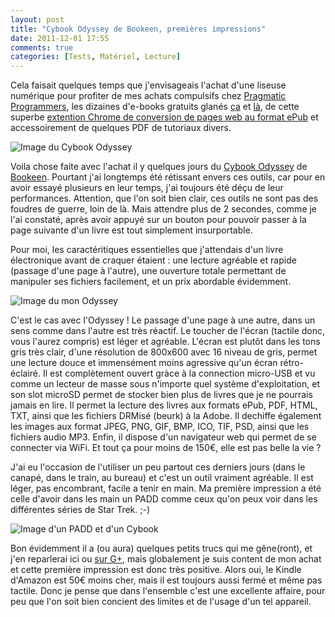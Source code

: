 ```yaml
---
layout: post
title: "Cybook Odyssey de Bookeen, premières impressions"
date: 2011-12-01 17:55
comments: true
categories: [Tests, Matériel, Lecture]
---
```

Cela faisait quelques temps que j'envisageais l'achat d'une liseuse numérique pour profiter de mes
achats compulsifs chez [Pragmatic Programmers](http://pragprog.com), les dizaines d'e-books gratuits glanés [ça](http://www.numilog.com/Pages/Livres/EbookGratuit.aspx) et [là](https://www.bookeenstore.com/fr/free), de cette superbe [extention Chrome de conversion de pages web au format ePub](http://onneditpas.bbxdesign.com/3280-quick-and-dirty) et accessoirement de quelques PDF de tutoriaux divers.

![Image du Cybook Odyssey](http://www.bookeen.com/images/odyssey/feature_7.jpg)
<!--more-->
Voila chose faite avec l'achat il y quelques jours du [Cybook Odyssey](http://bookeen.com/fr/cybook/odyssey) de [Bookeen](http://bookeen.com). Pourtant j'ai longtemps été rétissant envers ces outils, car pour en avoir essayé plusieurs en leur temps, j'ai toujours été déçu de leur performances. Attention, que l'on soit bien clair, ces outils ne sont pas des foudres de guerre, loin de là. Mais attendre plus de 2 secondes, comme je l'ai constaté, après avoir appuyé sur un bouton pour pouvoir passer à la page suivante d'un livre est tout simplement insurportable.

Pour moi, les caractéritiques essentielles que j'attendais d'un livre électronique avant de craquer étaient :
une lecture agréable et rapide (passage d'une page à l'autre), une ouverture totale permettant de
manipuler ses fichiers facilement, et un prix abordable évidemment.

![Image du mon
Odyssey](https://lh6.googleusercontent.com/-yxpj-M1KWSc/TtimvF5p4nI/AAAAAAAABGA/tqaG58rhav4/s576/cybook_odyssey.jpg)

C'est le cas avec l'Odyssey ! Le passage d'une page à une autre, dans un sens comme dans l'autre est très réactif. Le toucher de l'écran (tactile donc, vous l'aurez compris) est léger et agréable. L'écran est plutôt dans les tons gris très clair, d'une résolution de 800x600 avec 16 niveau de gris, permet une lecture douce et immensément moins agressive qu'un écran rétro-éclairé. Il est complètement ouvert gràce à la connection micro-USB et vu comme un lecteur de masse sous n'importe quel système d'exploitation, et son slot microSD permet de stocker bien plus de livres que je ne pourrais jamais en lire. Il permet la lecture des livres aux formats ePub, PDF, HTML, TXT, ainsi que les fichiers DRMisé (beurk) à la Adobe. Il dechiffe également les images aux format JPEG, PNG, GIF, BMP, ICO, TIF, PSD, ainsi que les fichiers audio MP3. Enfin, il dispose d'un navigateur web qui permet de se connecter via WiFi. Et tout ça pour moins de 150€, elle est pas belle la vie ?

J'ai eu l'occasion de l'utiliser un peu partout ces derniers jours (dans le canapé, dans le train, au bureau)
et c'est un outil vraiment agréable. Il est léger, pas encombrant, facile a tenir en main. Ma première
impression a été celle d'avoir dans les main un PADD comme ceux qu'on peux voir dans les différentes séries
de Star Trek. ;-)

![Image d'un PADD et d'un
Cybook](http://www.djibnet.com/photo/2592570241-cybook-di-bookeen-e-un-padd-di-star-trek-bookeen-cybook-and-a-star-trek-padd.jpg)

Bon évidemment il a (ou aura) quelques petits trucs qui me gêne(ront), et j'en reparlerai ici ou [sur G+](https://plus.google.com/115563477684195197330/posts), mais globalement je suis content de mon achat et cette première impression est donc très positive. Alors oui, le Kindle d'Amazon est 50€ moins cher, mais il est toujours aussi fermé et même pas tactile. Donc je pense que dans l'ensemble c'est une excellente affaire, pour peu que l'on soit bien concient des limites et de l'usage d'un tel appareil.
